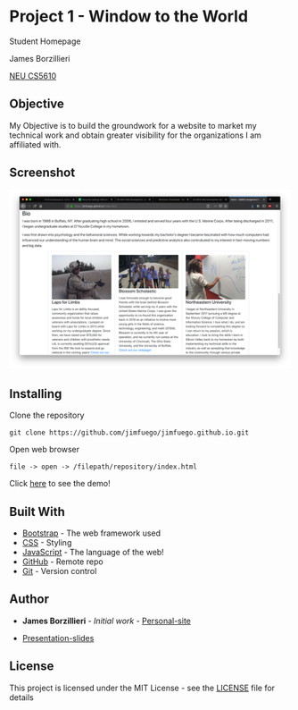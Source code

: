 # Project 1 - Window to the World

Student Homepage

James Borzillieri

[NEU CS5610](http://johnguerra.co/classes/webDevelopment_spring_2019/)

## Objective

My Objective is to build the groundwork for a website to market my technical work and obtain greater visibility for the organizations I am affiliated with.

## Screenshot

![](images/ss.png)

## Installing

Clone the repository

```
git clone https://github.com/jimfuego/jimfuego.github.io.git
```

Open web browser

```
file -> open -> /filepath/repository/index.html
```

Click [here](http://www.youtube.com) to see the demo!

## Built With

* [Bootstrap](https://getbootstrap.com/) - The web framework used
* [CSS](https://developer.mozilla.org/en-US/docs/Web/CSS) - Styling
* [JavaScript](https://www.javascript.com/) - The language of the web!
* [GitHub](http://www.github.com/) - Remote repo
* [Git](https://git-scm.com/) - Version control

## Author

* **James Borzillieri** - *Initial work* - [Personal-site](https://jimfuego.github.io/)

* [Presentation-slides](https://docs.google.com/presentation/d/1ZyTacK5BnuQAMjCf0DxwXqBQLgWBwTIT78Hd1bNwhgA/edit?usp=sharing)

## License

This project is licensed under the MIT License - see the [LICENSE](LICENSE) file for details
